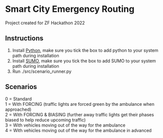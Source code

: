 # Smart City Emergency Routing

Project created for ZF Hackathon 2022

## Instructions

1. Install [Python](https://www.python.org/), make sure you tick the box to add python to your system path during installation
2. Install [SUMO](https://sumo.dlr.de/wiki/Installing), make sure you tick the box to add SUMO to your system path during installation
3. Run ./src/scenario_runner.py

## Scenarios

0 = Standard  
1 = With FORCING (traffic lights are forced green by the ambulance when approached)  
2 = With FORCING & BIASING (further away traffic lights get their phases biased to help reduce upcoming traffic)  
3 = With vehicles moving out of the way for the ambulance  
4 = With vehicles moving out of the way for the ambulance in advanced  
